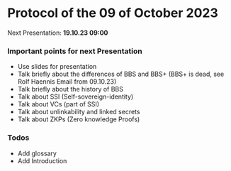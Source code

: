# Protocol of the 09 of October 2023

Next Presentation: **19.10.23 09:00**

### Important points for next Presentation

- Use slides for presentation
- Talk briefly about the differences of BBS and BBS+ (BBS+ is dead, see Rolf Haennis Email from 09.10.23)
- Talk briefly about the history of BBS
- Talk about SSI (Self-sovereign-identity)
- Talk about VCs (part of SSI)
- Talk about unlinkability and linked secrets
- Talk about ZKPs (Zero knowledge Proofs)

### Todos

- Add glossary
- Add Introduction
